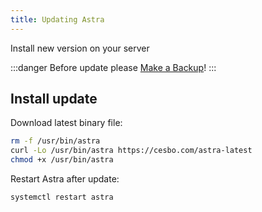 ```yaml
---
title: Updating Astra
---
```


Install new version on your server

:::danger
Before update please [Make a Backup](/en/astra/admin-guide/backup)!
:::

## Install update

Download latest binary file:

```sh
rm -f /usr/bin/astra
curl -Lo /usr/bin/astra https://cesbo.com/astra-latest
chmod +x /usr/bin/astra
```

Restart Astra after update:

```sh
systemctl restart astra
```

